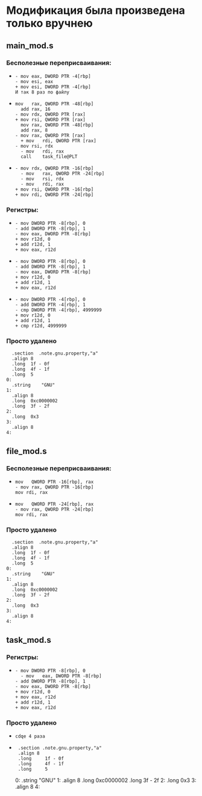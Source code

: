 # Модификация была произведена только вручнею

## __main_mod.s__

###    Бесполезные переприсваивания:
*     - mov	eax, DWORD PTR -4[rbp]
      - mov	esi, eax
      + mov	esi, DWORD PTR -4[rbp]
      И так 8 раз по файлу
*     mov	rax, QWORD PTR -48[rbp]
	    add	rax, 16
      - mov	rdx, QWORD PTR [rax]
      + mov	rsi, QWORD PTR [rax]
	    mov	rax, QWORD PTR -48[rbp]
	    add	rax, 8
      - mov	rax, QWORD PTR [rax]
	    + mov	rdi, QWORD PTR [rax]
      - mov	rsi, rdx
	    - mov	rdi, rax
	    call	task_file@PLT
*     - mov	rdx, QWORD PTR -16[rbp]
	    - mov	rax, QWORD PTR -24[rbp]
	    - mov	rsi, rdx
	    - mov	rdi, rax
      + mov rsi, QWORD PTR -16[rbp]
      + mov rdi, QWORD PTR -24[rbp]


###    Регистры:
*     - mov	DWORD PTR -8[rbp], 0
      - add	DWORD PTR -8[rbp], 1
      - mov	eax, DWORD PTR -8[rbp]
      + mov	r12d, 0
      + add	r12d, 1
      + mov	eax, r12d
*     - mov	DWORD PTR -8[rbp], 0
      - add	DWORD PTR -8[rbp], 1
      - mov	eax, DWORD PTR -8[rbp]
      + mov	r12d, 0
      + add	r12d, 1
      + mov	eax, r12d
*     - mov	DWORD PTR -4[rbp], 0
      - add	DWORD PTR -4[rbp], 1
      - cmp	DWORD PTR -4[rbp], 4999999
      + mov	r12d, 0	
      + add	r12d, 1
      + cmp	r12d, 4999999

###    Просто удалено
      .section	.note.gnu.property,"a"
      .align 8
      .long	 1f - 0f
      .long	 4f - 1f
      .long	 5
    0:
      .string	 "GNU"
    1:
      .align 8
      .long	 0xc0000002
      .long	 3f - 2f
    2:
      .long	 0x3
    3:
      .align 8
    4:
       

## __file_mod.s__

###    Бесполезные переприсваивания:
*     mov	QWORD PTR -16[rbp], rax
      - mov rax, QWORD PTR -16[rbp]
      mov rdi, rax
*     mov	QWORD PTR -24[rbp], rax
      - mov rax, QWORD PTR -24[rbp]
      mov rdi, rax


###    Просто удалено
      .section	.note.gnu.property,"a"
      .align 8
      .long	 1f - 0f
      .long	 4f - 1f
      .long	 5
    0:
      .string	 "GNU"
    1:
      .align 8
      .long	 0xc0000002
      .long	 3f - 2f
    2:
      .long	 0x3
    3:
      .align 8
    4:
       


## __task_mod.s__

###    Регистры:
*     - mov	DWORD PTR -8[rbp], 0
	    - mov	eax, DWORD PTR -8[rbp]
      - add	DWORD PTR -8[rbp], 1
      - mov	eax, DWORD PTR -8[rbp]
      + mov	r12d, 0
      + mov	eax, r12d
      + add	r12d, 1
      + mov	eax, r12d


###    Просто удалено

*     cdqe 4 раза

*      .section	.note.gnu.property,"a"
       .align 8
       .long	 1f - 0f
       .long	 4f - 1f
       .long	 5
     0:
       .string	 "GNU"
     1:
       .align 8
       .long	 0xc0000002
       .long	 3f - 2f
     2:
       .long	 0x3
     3:
       .align 8
     4:
        
 